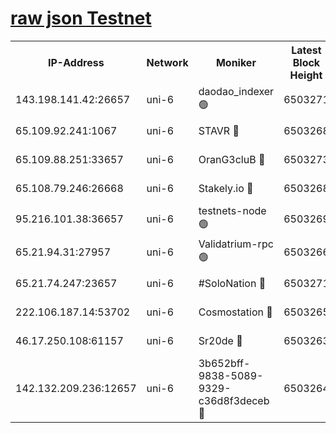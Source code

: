 [raw json Testnet](https://rpc-check.junot.stavr.tech/junot/rpc-junot-result.json)
=


<table><tr><th>IP-Address</th><th>Network</th><th>Moniker</th><th>Latest Block Height</th><th>Earliest Block Height</th><th>Catching Up</th><th>Tx Index</th><th>Voting Power</th><th>Scan Time</th></tr><tr><td>143.198.141.42:26657</td><td>uni-6</td><td>daodao_indexer 🟢</td><td>6503271</td><td>1</td><td>False</td><td>off</td><td>0</td><td>2023-12-28T15:15:01.623468698UTC</td></tr><tr><td>65.109.92.241:1067</td><td>uni-6</td><td>STAVR 🔴</td><td>6503268</td><td>1138541</td><td>False</td><td>on</td><td>6042</td><td>2023-12-28T15:14:51.400289358UTC</td></tr><tr><td>65.109.88.251:33657</td><td>uni-6</td><td>OranG3cluB 🔴</td><td>6503273</td><td>1138541</td><td>False</td><td>on</td><td>11</td><td>2023-12-28T15:15:06.061414169UTC</td></tr><tr><td>65.108.79.246:26668</td><td>uni-6</td><td>Stakely.io 🔴</td><td>6503268</td><td>1570872</td><td>False</td><td>on</td><td>1358933</td><td>2023-12-28T15:14:51.717016408UTC</td></tr><tr><td>95.216.101.38:36657</td><td>uni-6</td><td>testnets-node 🟢</td><td>6503269</td><td>1615130</td><td>False</td><td>on</td><td>0</td><td>2023-12-28T15:14:54.195235970UTC</td></tr><tr><td>65.21.94.31:27957</td><td>uni-6</td><td>Validatrium-rpc 🟢</td><td>6503266</td><td>2943363</td><td>False</td><td>on</td><td>0</td><td>2023-12-28T15:14:46.802386838UTC</td></tr><tr><td>65.21.74.247:23657</td><td>uni-6</td><td>#SoloNation 🔴</td><td>6503271</td><td>5208001</td><td>False</td><td>on</td><td>112</td><td>2023-12-28T15:15:00.691468094UTC</td></tr><tr><td>222.106.187.14:53702</td><td>uni-6</td><td>Cosmostation 🔴</td><td>6503265</td><td>5344501</td><td>False</td><td>on</td><td>110003</td><td>2023-12-28T15:14:44.379696506UTC</td></tr><tr><td>46.17.250.108:61157</td><td>uni-6</td><td>Sr20de 🔴</td><td>6503263</td><td>6419777</td><td>False</td><td>on</td><td>28</td><td>2023-12-28T15:14:40.196528741UTC</td></tr><tr><td>142.132.209.236:12657</td><td>uni-6</td><td>3b652bff-9838-5089-9329-c36d8f3deceb 🔴</td><td>6503264</td><td>6481280</td><td>False</td><td>on</td><td>157563</td><td>2023-12-28T15:14:43.050004969UTC</td></tr></table>